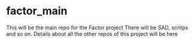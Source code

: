 # factor_main
This will be the main repo for the Factor project
There will be SAD, scritps and so on.
Details about all the other repos of this project will be here
